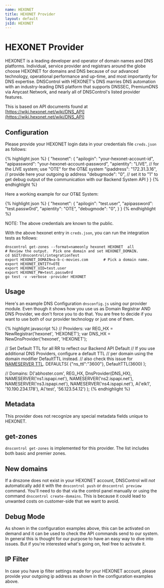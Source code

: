 ```yaml
---
name: HEXONET
title: HEXONET Provider
layout: default
jsId: HEXONET
---
```

# HEXONET Provider

HEXONET is a leading developer and operator of domain names and DNS platforms.
Individual, service provider and registrars around the globe choose HEXONET for
domains and DNS because of our advanced technology, operational performance and
up-time, and most importantly for DNS expertise. DNSControl with HEXONET's DNS
marries DNS automation with an industry-leading DNS platform that supports DNSSEC,
PremiumDNS via Anycast Network, and nearly all of DNSControl's listed provider features.

This is based on API documents found at [https://wiki.hexonet.net/wiki/DNS_API](https://wiki.hexonet.net/wiki/DNS_API)

## Configuration

Please provide your HEXONET login data in your credentials file `creds.json` as follows:

{% highlight json %}
{
  "hexonet": {
    "apilogin": "your-hexonet-account-id",
    "apipassword": "your-hexonet-account-password",
    "apientity": "LIVE", // for the LIVE system; use "OTE" for the OT&E system
    "ipaddress": "172.31.3.16", // provide here your outgoing ip address
    "debugmode": "0", // set it to "1" to get debug output of the communication with our Backend System API
  }
}
{% endhighlight %}

Here a working example for our OT&E System:

{% highlight json %}
{
  "hexonet": {
    "apilogin": "test.user",
    "apipassword": "test.passw0rd",
    "apientity": "OTE",
    "debugmode": "0",
  }
}
{% endhighlight %}

NOTE: The above credentials are known to the public.

With the above hexonet entry in `creds.json`, you can run the
integration tests as follows:

    dnscontrol get-zones --format=nameonly hexonet HEXONET  all
    # Review the output.  Pick one domain and set HEXONET_DOMAIN.
    cd $GIT/dnscontrol/integrationTest
    export HEXONET_DOMAIN=a-b-c-movies.com       # Pick a domain name.
    export HEXONET_ENTITY=OTE
    export HEXONET_UID=test.user
    export HEXONET_PW=test.passw0rd
    go test -v -verbose -provider HEXONET

## Usage

Here's an example DNS Configuration `dnsconfig.js` using our provider module.
Even though it shows how you use us as Domain Registrar AND DNS Provider, we don't force you to do that.
You are free to decide if you want to use both of our provider technology or just one of them.

{% highlight javascript %}
// Providers:
var REG_HX = NewRegistrar('hexonet', 'HEXONET');
var DNS_HX = NewDnsProvider('hexonet', 'HEXONET');

// Set Default TTL for all RR to reflect our Backend API Default
// If you use additional DNS Providers, configure a default TTL
// per domain using the domain modifier DefaultTTL instead.
// also check this issue for [NAMESERVER TTL](https://github.com/StackExchange/dnscontrol/issues/176).
DEFAULTS(
    {"ns_ttl":"3600"},
    DefaultTTL(3600)
);

// Domains:
D('abhoster.com', REG_HX, DnsProvider(DNS_HX),
    NAMESERVER('ns1.ispapi.net'),
    NAMESERVER('ns2.ispapi.net'),
    NAMESERVER('ns3.ispapi.net'),
    NAMESERVER('ns4.ispapi.net'),
    A('elk1', '10.190.234.178'),
    A('test', '56.123.54.12')
);
{% endhighlight %}

## Metadata

This provider does not recognize any special metadata fields unique to HEXONET.

## get-zones

`dnscontrol get-zones` is implemented for this provider. The list
includes both basic and premier zones.

## New domains

If a dnszone does not exist in your HEXONET account, DNSControl will *not* automatically add it with the `dnscontrol push` or `dnscontrol preview` command. You'll need to do that via the control panel manually or using the command `dnscontrol create-domains`.
This is because it could lead to unwanted costs on customer-side that we want to avoid.

## Debug Mode

As shown in the configuration examples above, this can be activated on demand and it can be used to check the API commands send to our system.
In general this is thought for our purpose to have an easy way to dive into issues. But if you're interested what's going on, feel free to activate it.

## IP Filter

In case you have ip filter settings made for your HEXONET account, please provide your outgoing ip address as shown in the configuration examples above.

